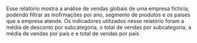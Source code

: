 Esse relatório mostra a análise de vendas globais de uma empresa fictícia, podendo filtrar as inofrmações por ano, segmento de produtos e os países que a empresa atende.
Os indicadores utilizados nesse relatório foram a média de desconto por subcategoria, o total de vendas por subcategoria, a média de vendas por país e e total de vendas por país.
